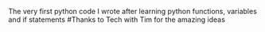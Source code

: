 The very first python code I wrote after learning python functions, variables and if statements
#Thanks to Tech with Tim for the amazing ideas
